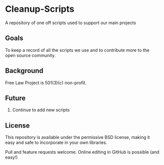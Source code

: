 # Cleanup-Scripts
A repository of one off scripts used to support our main projects

## Goals

To keep a record of all the scripts we use and to
contribute more to the open source community.

## Background

Free Law Project is 501(3)(c) non-profit.


## Future

1) Continue to add new scripts


## License

This repository is available under the permissive BSD license, making it easy and safe to incorporate in your own libraries.

Pull and feature requests welcome. Online editing in GitHub is possible (and easy!)
